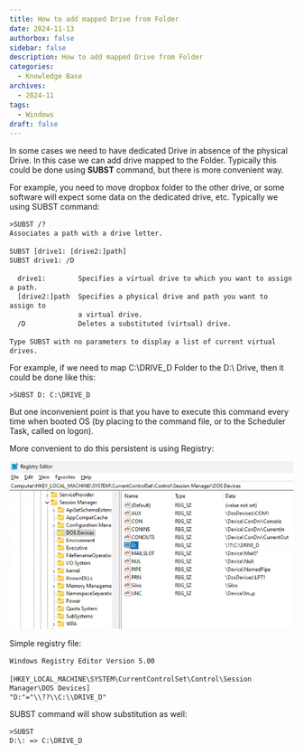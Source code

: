 ```yaml
---
title: How to add mapped Drive from Folder
date: 2024-11-13
authorbox: false
sidebar: false
description: How to add mapped Drive from Folder
categories:
  - Knowledge Base
archives:
  - 2024-11
tags:
  - Windows
draft: false
---
```

In some cases we need to have dedicated Drive in absence of the physical Drive. In this case we can add drive mapped to the Folder. Typically this could be done using **SUBST** command, but there is more convenient way.
<!--more-->
 For example, you need to move dropbox folder to the other drive, or some software will expect some data on the dedicated drive, etc. Typically we using SUBST command:

```
>SUBST /?
Associates a path with a drive letter.

SUBST [drive1: [drive2:]path]
SUBST drive1: /D

  drive1:        Specifies a virtual drive to which you want to assign a path.
  [drive2:]path  Specifies a physical drive and path you want to assign to
                 a virtual drive.
  /D             Deletes a substituted (virtual) drive.

Type SUBST with no parameters to display a list of current virtual drives.
```

For example, if we need to map C:\DRIVE_D Folder to the D:\ Drive, then it could be done like this:

```
>SUBST D: C:\DRIVE_D
```

But one inconvenient point is that you have to execute this command every time when booted OS (by placing to the command file, or to the Scheduler Task, called on logon).

More convenient to do this persistent is using Registry:

![image-20241113084500090](assets/image-20241113084500090.png)

Simple registry file:

```
Windows Registry Editor Version 5.00

[HKEY_LOCAL_MACHINE\SYSTEM\CurrentControlSet\Control\Session Manager\DOS Devices]
"D:"="\\??\\C:\\DRIVE_D"
```

SUBST command will show substitution as well:

```
>SUBST
D:\: => C:\DRIVE_D
```

